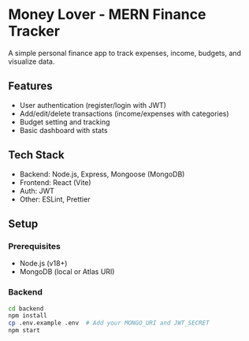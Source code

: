 # Money Lover - MERN Finance Tracker

A simple personal finance app to track expenses, income, budgets, and visualize data.

## Features
- User authentication (register/login with JWT)
- Add/edit/delete transactions (income/expenses with categories)
- Budget setting and tracking
- Basic dashboard with stats

## Tech Stack
- Backend: Node.js, Express, Mongoose (MongoDB)
- Frontend: React (Vite)
- Auth: JWT
- Other: ESLint, Prettier

## Setup

### Prerequisites
- Node.js (v18+)
- MongoDB (local or Atlas URI)

### Backend
```bash
cd backend
npm install
cp .env.example .env  # Add your MONGO_URI and JWT_SECRET
npm start